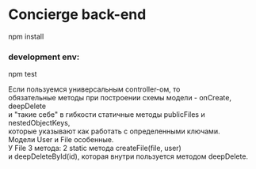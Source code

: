 # Concierge back-end
npm install  
### development env:    
npm test  

Если пользуемся универсальным controller-ом, то  
обязательные методы при построении схемы модели - onCreate, deepDelete  
и "такие себе" в гибкости статичные методы publicFiles и nestedObjectKeys,  
которые указывают как работать с определенными ключами.  
Модели User и File особенные.  
У File 3 метода: 2 static метода createFile(file, user)   
и deepDeleteById(id), которая внутри пользуется методом deepDelete.